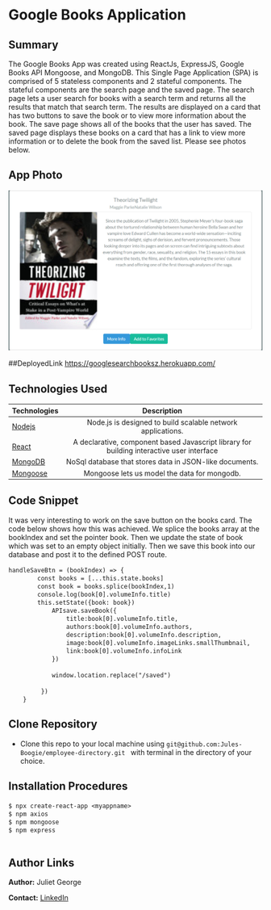 # Google Books Application

## Summary 
The Google Books App was created using ReactJs, ExpressJS, Google Books API Mongoose, and MongoDB. This Single Page Application (SPA) is comprised of 5 stateless components and 2 stateful components. The stateful components are the search page and the saved page. The search page lets a user search for books with a search term and returns all the results that match that search term. The results are displayed on a card that has two buttons to save the book or to view more information about the book. The save page shows all of the books that the user has saved. The saved page displays these books on a card that has a link to view more information or to delete the book from the saved list. Please see photos below. 



## App Photo
![App Photo](https://github.com/Jules-Boogie/Books-API/blob/master/assets/Capture.PNG)

##DeployedLink
https://googlesearchbooksz.herokuapp.com/




## Technologies Used
| Technologies | Description  |
|---------------------------------------------------------------------------|:------------------------------------------------------------------------------------------------------------------:|
| [Nodejs](https://nodejs.org/en/docs/)                                     |             Node.js is designed to build scalable network applications.                 |
| [React](https://reactjs.org/)                |   A declarative, component based Javascript library for building interactive user interface                 |
| [MongoDB](https://www.mongodb.com/)                |   NoSql database that stores data in JSON-like documents.                |
| [Mongoose](https://mongoosejs.com/)                |  Mongoose lets us model the data for mongodb.                |




## Code Snippet
It was very interesting to work on the save button on the books card. The code below shows how this was achieved. We splice the books array at the bookIndex and set the pointer book. Then we update the state of book which was set to an empty object initially. Then we save this book into our database and post it to the defined POST route. 
```
handleSaveBtn = (bookIndex) => {
        const books = [...this.state.books]
        const book = books.splice(bookIndex,1)
        console.log(book[0].volumeInfo.title)
        this.setState({book: book})
            APIsave.saveBook({
                title:book[0].volumeInfo.title,
                authors:book[0].volumeInfo.authors,
                description:book[0].volumeInfo.description,
                image:book[0].volumeInfo.imageLinks.smallThumbnail,
                link:book[0].volumeInfo.infoLink 
            })

            window.location.replace("/saved")

         })
    }
```

## Clone Repository
 - Clone this repo to your local machine using ```git@github.com:Jules-Boogie/employee-directory.git ``` with terminal in the directory of your choice. 



## Installation Procedures
```
$ npx create-react-app <myappname>
$ npm axios
$ npm mongoose
$ npm express


```


## Author Links

**Author:**
Juliet George

**Contact:**
[LinkedIn](https://www.linkedin.com/in/juliet-george-864950b8/)
